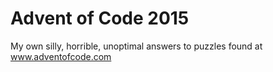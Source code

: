 # Advent of Code 2015
My own silly, horrible, unoptimal answers to puzzles found at www.adventofcode.com

